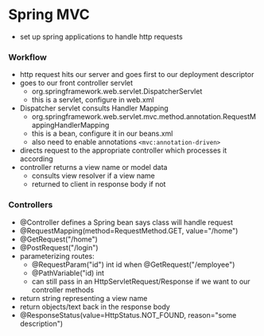 # Spring MVC
- set up spring applications to handle http requests

### Workflow
- http request hits our server and goes first to our deployment descriptor 
- goes to our front controller servlet
    - org.springframework.web.servlet.DispatcherServlet
    - this is a servlet, configure in web.xml
- Dispatcher servlet consults Handler Mapping
    - org.springframework.web.servlet.mvc.method.annotation.RequestMappingHandlerMapping
    - this is a bean, configure it in our beans.xml
    - also need to enable annotations ```<mvc:annotation-driven>```
- directs request to the appropriate controller which processes it according 
- controller returns a view name or model data
    - consults view resolver if a view name
    - returned to client in response body if not


### Controllers
- @Controller defines a Spring bean says class will handle request 
- @RequestMapping(method=RequestMethod.GET, value="/home")
- @GetRequest("/home")
- @PostRequest("/login")
- parameterizing routes:
    - @RequestParam("id") int id when @GetRequest("/employee")
    - @PathVariable("id) int
    - can still pass in an HttpServletRequest/Response if we want to our controller methods
- return string representing a view name
- return objects/text back in the response body
- @ResponseStatus(value=HttpStatus.NOT_FOUND, reason="some description")